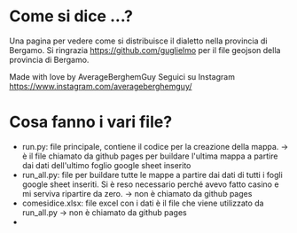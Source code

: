 # Come si dice ...? 
Una pagina per vedere come si distribuisce il dialetto nella provincia di Bergamo.
Si ringrazia https://github.com/guglielmo per il file geojson della provincia di Bergamo.

Made with love by AverageBerghemGuy
Seguici su Instagram https://www.instagram.com/averageberghemguy/

# Cosa fanno i vari file?
  - run.py: file principale, contiene il codice per la creazione della mappa. -> è il file chiamato da github pages per buildare l'ultima mappa a partire dai dati dell'ultimo foglio google sheet inserito
  - run_all.py: file per buildare tutte le mappe a partire dai dati di tutti i fogli google sheet inseriti. Si è reso necessario perché avevo fatto casino e mi serviva ripartire da zero. -> non è chiamato da github pages
  - comesidice.xlsx: file excel con i dati è il file che viene utilizzato da run_all.py -> non è chiamato da github pages
  - 
